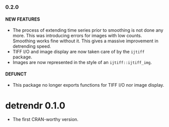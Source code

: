 ### 0.2.0

#### NEW FEATURES
* The process of extending time series prior to smoothing is not done any more. This was introducing errors for images with low counts. Smoothing works fine without it. This gives a massive improvement in detrending speed.
* TIFF I/O and image display are now taken care of by the `ijtiff` package.
* Images are now represented in the style of an `ijtiff::ijtiff_img`.

#### DEFUNCT
* This package no longer exports functions for TIFF I/O nor image display.


# detrendr 0.1.0
* The first CRAN-worthy version.



